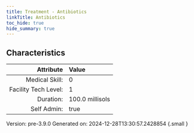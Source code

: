 ```yaml
---
title: Treatment - Antibiotics
linkTitle: Antibiotics
toc_hide: true
hide_summary: true
---
```


## Characteristics

| Attribute      | Value |
|--------:|:------|
|Medical Skill:|0|
|Facility Tech Level:|1|
|Duration:|100.0 millisols|
|Self Admin:|true|

Version: pre-3.9.0 Generated on: 2024-12-28T13:30:57.2428854
{.small }